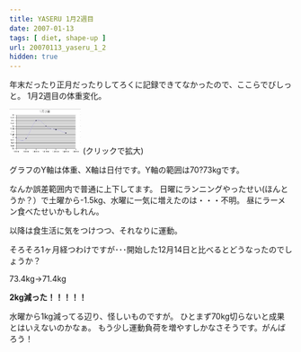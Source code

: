 ```yaml
---
title: YASERU 1月2週目
date: 2007-01-13
tags: [ diet, shape-up ]
url: 20070113_yaseru_1_2
hidden: true
---
```

年末だったり正月だったりしてろくに記録できてなかったので、ここらでびしっと。
1月2週目の体重変化。

<a class="imagelink" title=YASERU_2007年1月2週 href="/images/posts/yaseru200701_2.JPG"><img height=80 alt=YASERU_2007年1月2週 src="/images/posts/yaseru200701_2.JPG" /></a>
(クリックで拡大)

グラフのY軸は体重、X軸は日付です。Y軸の範囲は70?73kgです。

なんか誤差範囲内で普通に上下してます。
日曜にランニングやったせい(ほんとうか？）で土曜から-1.5kg、水曜に一気に増えたのは・・・不明。
昼にラーメン食べたせいかもしれん。

以降は食生活に気をつけつつ、それなりに運動。

そろそろ1ヶ月経つわけですが･･･開始した12月14日と比べるとどうなったのでしょうか？
<!--more-->

73.4kg→71.4kg

<strong>2kg減った！！！！！</strong>

水曜から1kg減ってる辺り、怪しいものですが。
ひとまず70kg切らないと成果とはいえないのかなぁ。
もう少し運動負荷を増やすしかなさそうです。がんばろう！
